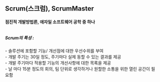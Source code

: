 <h2>Scrum(스크럼), ScrumMaster</h2>
<h4>
점진적 개발방법론, 애자일 소프트웨어 공학 중 하나  
</h4> 

<h6>
<h5>
Scrum의 특성 : 
</h5>
 - 솔루션에 포함할 기능/ 개선점에 대한 우선수위를 부여
<br> - 개발 주기는 30일 정도, 주기마다 실제 동할 수 있는 결과를 제공
<br> - 개발 주기마다 적용할 기능의 개선사항에 대한 목록을 제공
<br> - 날 마다 15분 정도의 회의, 팀 단위로 생각하거나 원할한 소통을 위한 열린 공간이 필요함    
 
</h6>  
